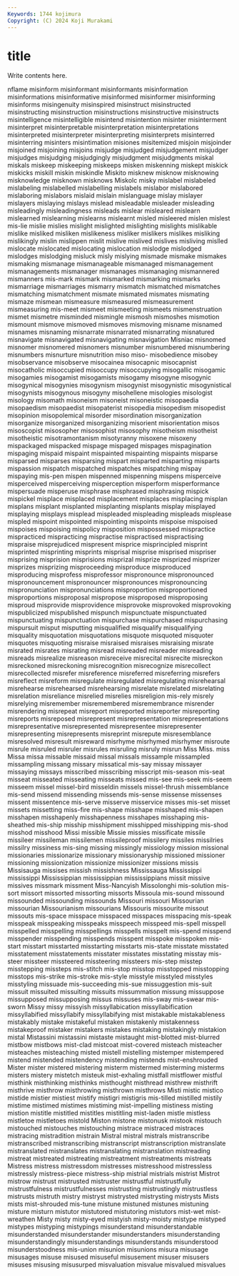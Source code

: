 ```yaml
---
Keywords: 1744 kojimura
Copyright: (C) 2024 Koji Murakami
---
```


# title

Write contents here.



nflame misinform misinformant misinformants misinformation
misinformations misinformative misinformed misinformer misinforming misinforms misingenuity misinspired misinstruct misinstructed
misinstructing misinstruction misinstructions misinstructive misinstructs misintelligence misintelligible misintend misintention misinter
misinterment misinterpret misinterpretable misinterpretation misinterpretations misinterpreted misinterpreter misinterpreting misinterprets misinterred
misinterring misinters misintimation misiones misitemized misjoin misjoinder misjoined misjoining misjoins
misjudge misjudged misjudgement misjudger misjudges misjudging misjudgingly misjudgment misjudgments miskal
miskals miskeep miskeeping miskeeps misken miskenning miskept miskick miskicks miskill
miskin miskindle Miskito misknew misknow misknowing misknowledge misknown misknows Miskolc
misky mislabel mislabeled mislabeling mislabelled mislabelling mislabels mislabor mislabored mislaboring
mislabors mislaid mislain mislanguage mislay mislayer mislayers mislaying mislays mislead
misleadable misleader misleading misleadingly misleadingness misleads mislear misleared mislearn mislearned
mislearning mislearns mislearnt misled misleered mislen mislest mis-lie mislie mislies
mislight mislighted mislighting mislights mislikable mislike misliked misliken mislikeness misliker
mislikers mislikes misliking mislikingly mislin mislippen mislit mislive mislived mislives
misliving mislled mislocate mislocated mislocating mislocation mislodge mislodged mislodges mislodging
misluck misly mislying mismade mismake mismakes mismaking mismanage mismanageable mismanaged
mismanagement mismanagements mismanager mismanages mismanaging mismannered mismanners mis-mark mismark mismarked
mismarking mismarks mismarriage mismarriages mismarry mismatch mismatched mismatches mismatching mismatchment
mismate mismated mismates mismating mismaze mismean mismeasure mismeasured mismeasurement mismeasuring
mis-meet mismeet mismeeting mismeets mismenstruation mismet mismetre misminded mismingle mismosh
mismoshes mismotion mismount mismove mismoved mismoves mismoving misname misnamed misnames
misnaming misnarrate misnarrated misnarrating misnatured misnavigate misnavigated misnavigating misnavigation Misniac
misnomed misnomer misnomered misnomers misnumber misnumbered misnumbering misnumbers misnurture misnutrition
miso miso- misobedience misobey misobservance misobserve misocainea misocapnic misocapnist misocatholic
misoccupied misoccupy misoccupying misogallic misogamic misogamies misogamist misogamists misogamy misogyne
misogynic misogynical misogynies misogynism misogynist misogynistic misogynistical misogynists misogynous misogyny
misohellene misologies misologist misology misomath misoneism misoneist misoneistic misopaedia misopaedism
misopaedist misopaterist misopedia misopedism misopedist misopinion misopolemical misorder misordination misorganization
misorganize misorganized misorganizing misorient misorientation misos misoscopist misosopher misosophist misosophy
misotheism misotheist misotheistic misotramontanism misotyranny misoxene misoxeny mispackaged mispacked mispage
mispaged mispages mispagination mispaging mispaid mispaint mispainted mispainting mispaints misparse
misparsed misparses misparsing mispart misparted misparting misparts mispassion mispatch mispatched
mispatches mispatching mispay mispaying mis-pen mispen mispenned mispenning mispens misperceive
misperceived misperceiving misperception misperform misperformance mispersuade misperuse misphrase misphrased misphrasing
mispick mispickel misplace misplaced misplacement misplaces misplacing misplan misplans misplant
misplanted misplanting misplants misplay misplayed misplaying misplays misplead mispleaded mispleading
mispleads misplease mispled mispoint mispointed mispointing mispoints mispoise mispoised mispoises
mispoising mispolicy misposition mispossessed mispractice mispracticed mispracticing mispractise mispractised mispractising
mispraise misprejudiced mispresent misprice misprincipled misprint misprinted misprinting misprints misprisal
misprise misprised mispriser misprising misprision misprisions misprizal misprize misprized misprizer
misprizes misprizing misproceeding misproduce misproduced misproducing misprofess misprofessor mispronounce mispronounced
mispronouncement mispronouncer mispronounces mispronouncing mispronunciation mispronunciations misproportion misproportioned misproportions misproposal
mispropose misproposed misproposing misproud misprovide misprovidence misprovoke misprovoked misprovoking mispublicized
mispublished mispunch mispunctuate mispunctuated mispunctuating mispunctuation mispurchase mispurchased mispurchasing mispursuit
misput misputting misqualified misqualify misqualifying misquality misquotation misquotations misquote misquoted
misquoter misquotes misquoting misraise misraised misraises misraising misrate misrated misrates
misrating misread misreaded misreader misreading misreads misrealize misreason misreceive misrecital
misrecite misreckon misreckoned misreckoning misrecognition misrecognize misrecollect misrecollected misrefer misreference
misreferred misreferring misrefers misreflect misreform misregulate misregulated misregulating misrehearsal misrehearse
misrehearsed misrehearsing misrelate misrelated misrelating misrelation misreliance misrelied misrelies misreligion
mis-rely misrely misrelying misremember misremembered misremembrance misrender misrendering misrepeat misreport
misreported misreporter misreporting misreports misreposed misrepresent misrepresentation misrepresentations misrepresentative misrepresented
misrepresentee misrepresenter misrepresenting misrepresents misreprint misrepute misresemblance misresolved misresult misreward
misrhyme misrhymed misrhymer misroute misrule misruled misruler misrules misruling misruly
misrun Miss Miss. miss Missa missa missable missaid missal missals
missample missampled missampling missang missary missatical mis-say missay missayer missaying
missays misscribed misscribing misscript mis-season mis-seat misseat misseated misseating misseats
missed mis-see mis-seek mis-seem misseem missel missel-bird misseldin missels missel-thrush
missemblance mis-send missend missending missends mis-sense missense missenses missent missentence
mis-serve misserve misservice misses mis-set misset missets missetting miss-fire mis-shape
misshape misshaped mis-shapen misshapen misshapenly misshapenness misshapes misshaping mis-sheathed mis-ship
misship misshipment misshipped misshipping mis-shod misshod misshood Missi missible Missie
missies missificate missile missileer missileman missilemen missileproof missilery missiles missilries
missilry missiness mis-sing missing missingly missiology mission missional missionaries missionarize
missionary missionaryship missioned missioner missioning missionization missionize missionizer missions missis
Missisauga missises missish missishness Mississauga Mississippi mississippi Mississippian mississippian mississippians
missit missive missives missmark missment Miss-Nancyish Missolonghi mis-solution mis-sort missort
missorted missorting missorts Missoula mis-sound missound missounded missounding missounds Missouri
missouri Missourian missourian Missourianism missourians Missouris missourite missout missouts mis-space
misspace misspaced misspaces misspacing mis-speak misspeak misspeaking misspeaks misspeech misspeed
mis-spell misspell misspelled misspelling misspellings misspells misspelt mis-spend misspend misspender
misspending misspends misspent misspoke misspoken mis-start misstart misstarted misstarting misstarts
mis-state misstate misstated misstatement misstatements misstater misstates misstating misstay mis-steer
missteer missteered missteering missteers mis-step misstep misstepping missteps mis-stitch mis-stop
misstop misstopped misstopping misstops mis-strike mis-stroke mis-style misstyle misstyled misstyles
misstyling missuade mis-succeeding mis-sue missuggestion mis-suit missuit missuited missuiting missuits
missummation missung missuppose missupposed missupposing missus missuses mis-sway mis-swear mis-sworn
Missy missy missyish missyllabication missyllabification missyllabified missyllabify missyllabifying mist mistakable
mistakableness mistakably mistake mistakeful mistaken mistakenly mistakenness mistakeproof mistaker mistakers
mistakes mistaking mistakingly mistakion mistal Mistassini mistassini mistaste mistaught mist-blotted
mist-blurred mistbow mistbows mist-clad mistcoat mist-covered misteach misteacher misteaches misteaching
misted mistell mistelling mistemper mistempered mistend mistended mistendency mistending mistends
mist-enshrouded Mister mister mistered mistering misterm mistermed misterming misterms misters
mistery mistetch misteuk mist-exhaling mistfall mistflower mistful misthink misthinking misthinks
misthought misthread misthrew misthrift misthrive misthrow misthrowing misthrown misthrows Misti
mistic mistico mistide mistier mistiest mistify mistigri mistigris mis-tilled mistilled
mistily mistime mistimed mistimes mistiming mist-impelling mistiness misting mistion mistitle
mistitled mistitles mistitling mist-laden mistle mistless mistletoe mistletoes mistold Miston
mistone mistonusk mistook mistouch mistouched mistouches mistouching mistrace mistraced mistraces
mistracing mistradition mistrain Mistral mistral mistrals mistranscribe mistranscribed mistranscribing mistranscript
mistranscription mistranslate mistranslated mistranslates mistranslating mistranslation mistreading mistreat mistreated mistreating
mistreatment mistreatments mistreats Mistress mistress mistressdom mistresses mistresshood mistressless mistressly
mistress-piece mistress-ship mistrial mistrials mistrist Mistrot mistrow mistrust mistrusted mistruster
mistrustful mistrustfully mistrustfulness mistrustfulnesses mistrusting mistrustingly mistrustless mistrusts mistruth mistry
mistryst mistrysted mistrysting mistrysts Mists mists mist-shrouded mis-tune mistune mistuned
mistunes mistuning misture misturn mistutor mistutored mistutoring mistutors mist-wet mist-wreathen
Misty misty misty-eyed mistyish misty-moisty mistype mistyped mistypes mistyping mistypings
misunderstand misunderstandable misunderstanded misunderstander misunderstanders misunderstanding misunderstandingly misunderstandings misunderstands misunderstood
misunderstoodness mis-union misunion misunions misura misusage misusages misuse misused misuseful
misusement misuser misusers misuses misusing misusurped misvaluation misvalue misvalued misvalues
